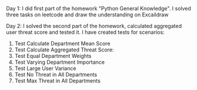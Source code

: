 Day 1:
I did first part of the homework "Python General Knowledge". I solved three tasks on leetcode and draw the understanding on Excaildraw

Day 2:
I solved the second part of the homework, calculated aggregated user threat score and tested it. I have created tests for scenarios:
  1. Test Calculate Department Mean Score
  2. Test Calculate Aggregated Threat Score:
  3. Test Equal Department Weights
  4. Test Varying Department Importance
  5. Test Large User Variance
  6. Test No Threat in All Departments
  7. Test Max Threat in All Departments

